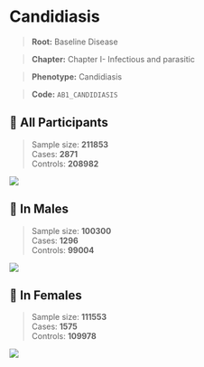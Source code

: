 # Candidiasis

> **Root:** Baseline Disease  

> **Chapter:** Chapter I- Infectious and parasitic  

> **Phenotype:** Candidiasis  

> **Code:** `AB1_CANDIDIASIS`

## 🧪 All Participants  
> Sample size: **211853**  
> Cases: **2871**  
> Controls: **208982**
<img src="/Disease/Figures/ALL/Incidence/AB1_CANDIDIASIS.png"/>
<CsvTable src="/Disease/Data/ALL/Incidence/COX_AB1_CANDIDIASIS.csv" label="🔍 View full results" />

## 👨 In Males  
> Sample size: **100300**  
> Cases: **1296**  
> Controls: **99004**
<img src="/Disease/Figures/Male/Incidence/AB1_CANDIDIASIS.png"/>
<CsvTable src="/Disease/Data/Male/Incidence/COX_AB1_CANDIDIASIS.csv" label="🔍 View full results" />

## 👩 In Females  
> Sample size: **111553**  
> Cases: **1575**  
> Controls: **109978**
<img src="/Disease/Figures/Female/Incidence/AB1_CANDIDIASIS.png"/>
<CsvTable src="/Disease/Data/Female/Incidence/COX_AB1_CANDIDIASIS.csv" label="🔍 View full results" />
